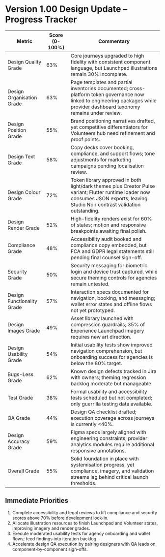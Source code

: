 # Version 1.00 Design Update – Progress Tracker

| Metric | Score (0-100%) | Commentary |
|--------|----------------|------------|
| Design Quality Grade | 63% | Core journeys upgraded to high fidelity with consistent component language, but Launchpad illustrations remain 30% incomplete. |
| Design Organisation Grade | 63% | Page templates and partial inventories documented; cross-platform token governance now linked to engineering packages while provider dashboard taxonomy remains under review. |
| Design Position Grade | 55% | Brand positioning narratives drafted, yet competitive differentiators for Volunteers hub need refinement and proof points. |
| Design Text Grade | 58% | Copy decks cover booking, compliance, and support flows; tone adjustments for marketing campaigns pending localisation review. |
| Design Colour Grade | 72% | Token library approved in both light/dark themes plus Creator Pulse variant; Flutter runtime loader now consumes JSON exports, leaving Studio Noir contrast validation outstanding. |
| Design Render Grade | 52% | High-fidelity renders exist for 60% of states; motion and responsive breakpoints awaiting final polish. |
| Compliance Grade | 48% | Accessibility audit booked and compliance copy embedded, but FCA and GDPR legal statements still pending final counsel sign-off. |
| Security Grade | 50% | Security messaging for biometric login and device trust captured, while secure theming controls for agencies remain untested. |
| Design Functionality Grade | 57% | Interaction specs documented for navigation, booking, and messaging; wallet error states and offline flows not yet prototyped. |
| Design Images Grade | 49% | Asset library launched with compression guardrails; 35% of Experience Launchpad imagery requires new art direction. |
| Design Usability Grade | 54% | Initial usability tests show improved navigation comprehension, but onboarding success for agencies is below the 80% target. |
| Bugs-Less Grade | 62% | Known design defects tracked in Jira with owners; theming regression backlog moderate but manageable. |
| Test Grade | 38% | Formal usability and accessibility tests scheduled but not completed; only guerrilla testing data available. |
| QA Grade | 44% | Design QA checklist drafted; execution coverage across journeys is currently <40%. |
| Design Accuracy Grade | 59% | Figma specs largely aligned with engineering constraints; provider analytics modules require additional responsive annotations. |
| Overall Grade | 55% | Solid foundation in place with systemisation progress, yet compliance, imagery, and validation streams lag behind critical launch thresholds. |

## Immediate Priorities
1. Complete accessibility and legal reviews to lift compliance and security scores above 70% before development lock-in.
2. Allocate illustration resources to finish Launchpad and Volunteer states, improving imagery and render grades.
3. Execute moderated usability tests for agency onboarding and wallet flows; feed findings into iteration backlog.
4. Accelerate design QA execution by pairing designers with QA leads on component-by-component sign-offs.
